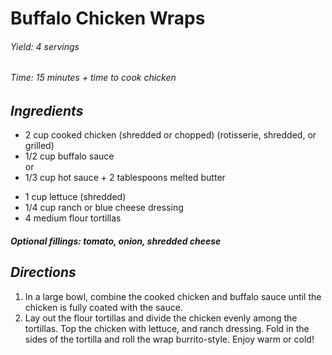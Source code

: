 # Buffalo Chicken Wraps

######  Yield: 4 servings
######  Time:  15 minutes + time to cook chicken

##  *Ingredients*

- 2 cup cooked chicken (shredded or chopped) (rotisserie, shredded, or grilled)
- 1/2 cup buffalo sauce  
or 
- 1/3 cup hot sauce + 2 tablespoons melted butter
<!--  -->
- 1 cup lettuce (shredded)
- 1/4 cup ranch or blue cheese dressing
- 4 medium flour tortillas

##### Optional fillings: tomato, onion, shredded cheese

##  *Directions*
1. In a large bowl, combine the cooked chicken and buffalo sauce until the chicken is fully coated with the sauce.
2. Lay out the flour tortillas and divide the chicken evenly among the tortillas. Top the chicken with lettuce, and ranch dressing. Fold in the sides of the tortilla and roll the wrap burrito-style. Enjoy warm or cold!